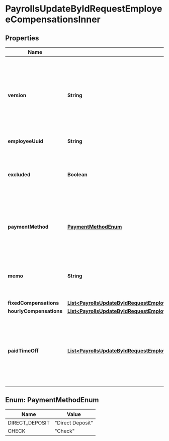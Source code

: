 

# PayrollsUpdateByIdRequestEmployeeCompensationsInner



## Properties

| Name | Type | Description | Notes |
|------------ | ------------- | ------------- | -------------|
|**version** | **String** | The current version of this employee compensation from the prepared payroll. See the [versioning guide](https://docs.gusto.com/embedded-payroll/docs/idempotency) for information on how to use this field. |  [optional] |
|**employeeUuid** | **String** | The UUID of the employee. |  [optional] |
|**excluded** | **Boolean** | This employee will be excluded from payroll calculation and will not be paid for the payroll. |  [optional] |
|**paymentMethod** | [**PaymentMethodEnum**](#PaymentMethodEnum) | The employee&#39;s compensation payment method. Invalid values will be ignored. |  [optional] |
|**memo** | **String** | Custom text that will be printed as a personal note to the employee on a paystub. |  [optional] |
|**fixedCompensations** | [**List&lt;PayrollsUpdateByIdRequestEmployeeCompensationsInnerFixedCompensationsInner&gt;**](PayrollsUpdateByIdRequestEmployeeCompensationsInnerFixedCompensationsInner.md) |  |  [optional] |
|**hourlyCompensations** | [**List&lt;PayrollsUpdateByIdRequestEmployeeCompensationsInnerHourlyCompensationsInner&gt;**](PayrollsUpdateByIdRequestEmployeeCompensationsInnerHourlyCompensationsInner.md) |  |  [optional] |
|**paidTimeOff** | [**List&lt;PayrollsUpdateByIdRequestEmployeeCompensationsInnerPaidTimeOffInner&gt;**](PayrollsUpdateByIdRequestEmployeeCompensationsInnerPaidTimeOffInner.md) | An array of all paid time off the employee is eligible for this pay period. Each paid time off object can be the name or the specific policy_uuid. |  [optional] |



## Enum: PaymentMethodEnum

| Name | Value |
|---- | -----|
| DIRECT_DEPOSIT | &quot;Direct Deposit&quot; |
| CHECK | &quot;Check&quot; |



